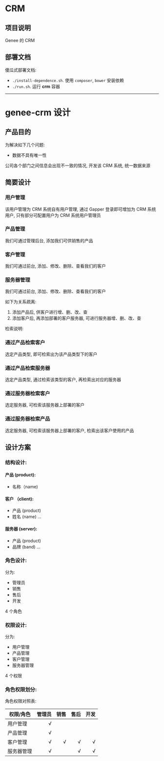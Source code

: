 # CRM

## 项目说明

Genee 的 CRM

## 部署文档

傻瓜式部署文档:

* `./install-dependence.sh`. 使用 `composer`, `bower` 安装依赖
* `./run.sh`. 运行 **crm** 容器

---

# genee-crm 设计

## 产品目的

为解决如下几个问题:

* 数据不具有唯一性

公司各个部门之间信息会出现不一致的情况, 开发该 CRM 系统, 统一数据来源


## 简要设计

### 用户管理

该用户管理为 CRM 系统自有用户管理, 通过 Gapper 登录即可增加为 CRM 系统用户, 只有部分可配置用户为 CRM 系统用户管理员

### 产品管理

我们可通过管理后台, 添加我们可供销售的产品

### 客户管理

我们可通过前台, 添加、修改、删除、查看我们的客户

### 服务器管理

我们可通过前台, 添加、修改、删除、查看我们的客户


如下为关系疏离:

1. 添加产品后, 供客户进行增、删、改、查
2. 添加客户后, 再添加部署的客户服务器, 可进行服务器增、删、改、查

检索说明:

### 通过产品检索客户

选定产品类型, 即可检索出为该产品类型下的客户

### 通过产品检索服务器

选定产品类型, 通过检索该类型的客户, 再检索出对应的服务器

### 通过服务器检索客户

选定服务器, 可检索该服务器上部署的客户

### 通过服务器检索产品

选定服务器, 可检索该服务器上部署的客户, 检索出该客户使用的产品

## 设计方案


### 结构设计:


#### 产品 (product):

* 名称（name)

#### 客户 （client):

* 产品 (product)
* 姓名 (name)
...

#### 服务器 (server):

* 产品 (product)
* 品牌 (band)
...

### 角色设计:

分为:

* 管理员
* 销售
* 售后
* 开发

4 个角色

### 权限设计:

分为:

* 用户管理
* 产品管理
* 客户管理
* 服务器管理

4 个权限

### 角色权限划分:

角色权限对照表:

| 权限/角色 | 管理员 | 销售 | 售后 | 开发 |
| ---- | ----: | ----: | ----: | ----: |
| 用户管理 | √ | | | 
| 产品管理 | √ | | |
| 客户管理 | √ | √ | √| √ |
| 服务器管理|  √| | √ | √ |